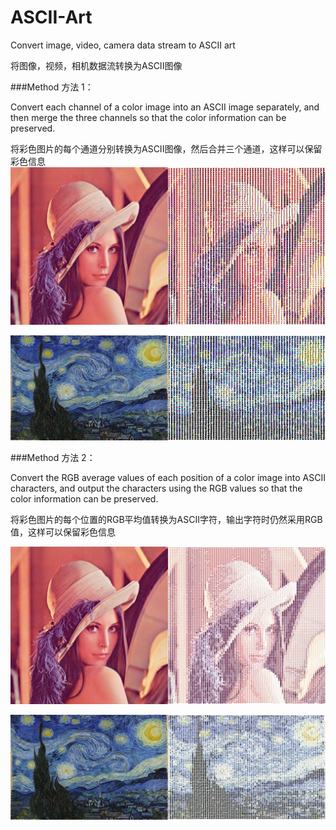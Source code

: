 # ASCII-Art
Convert image, video, camera data stream to ASCII art

将图像，视频，相机数据流转换为ASCII图像

###Method 方法 1：

Convert each channel of a color image into an ASCII image separately, and then merge the three channels so that the color information can be preserved.

将彩色图片的每个通道分别转换为ASCII图像，然后合并三个通道，这样可以保留彩色信息
![](Result/result_1680937930.jpg)

![](Result/result_1680937973.jpg)

###Method 方法 2：

Convert the RGB average values of each position of a color image into ASCII characters, and output the characters using the RGB values so that the color information can be preserved.

将彩色图片的每个位置的RGB平均值转换为ASCII字符，输出字符时仍然采用RGB值，这样可以保留彩色信息

![](Result/result_1680939612.jpg)

![](Result/result_1680940069.jpg)